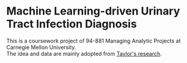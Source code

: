# Machine Learning-driven Urinary Tract Infection Diagnosis

This is a coursework project of 94-881 Managing Analytic Projects at Carnegie Mellon University.
<br>The idea and data are mainly adopted from [Taylor's research](https://journals.plos.org/plosone/article?id=10.1371/journal.pone.0194085).
